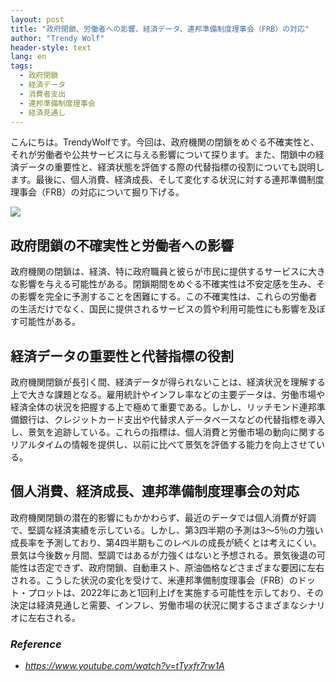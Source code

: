```yaml
---
layout: post
title: "政府閉鎖、労働者への影響、経済データ、連邦準備制度理事会（FRB）の対応"
author: "Trendy Wolf"
header-style: text
lang: en
tags:
  - 政府閉鎖
  - 経済データ
  - 消費者支出
  - 連邦準備制度理事会
  - 経済見通し
---
```


こんにちは。TrendyWolfです。今回は、政府機関の閉鎖をめぐる不確実性と、それが労働者や公共サービスに与える影響について探ります。また、閉鎖中の経済データの重要性と、経済状態を評価する際の代替指標の役割についても説明します。最後に、個人消費、経済成長、そして変化する状況に対する連邦準備制度理事会（FRB）の対応について掘り下げる。

<img
    src="https://i.ytimg.com/vi/tTyxfr7rw1A/hqdefault.jpg"
/>


## 政府閉鎖の不確実性と労働者への影響
政府機関の閉鎖は、経済、特に政府職員と彼らが市民に提供するサービスに大きな影響を与える可能性がある。閉鎖期間をめぐる不確実性は不安定感を生み、その影響を完全に予測することを困難にする。この不確実性は、これらの労働者の生活だけでなく、国民に提供されるサービスの質や利用可能性にも影響を及ぼす可能性がある。

## 経済データの重要性と代替指標の役割
政府機関閉鎖が長引く間、経済データが得られないことは、経済状況を理解する上で大きな課題となる。雇用統計やインフレ率などの主要データは、労働市場や経済全体の状況を把握する上で極めて重要である。しかし、リッチモンド連邦準備銀行は、クレジットカード支出や代替求人データベースなどの代替指標を導入し、景気を追跡している。これらの指標は、個人消費と労働市場の動向に関するリアルタイムの情報を提供し、以前に比べて景気を評価する能力を向上させている。

## 個人消費、経済成長、連邦準備制度理事会の対応
政府機関閉鎖の潜在的影響にもかかわらず、最近のデータでは個人消費が好調で、堅調な経済実績を示している。しかし、第3四半期の予測は3〜5％の力強い成長率を予測しており、第4四半期もこのレベルの成長が続くとは考えにくい。景気は今後数ヶ月間、堅調ではあるが力強くはないと予想される。景気後退の可能性は否定できず、政府閉鎖、自動車スト、原油価格などさまざまな要因に左右される。こうした状況の変化を受けて、米連邦準備制度理事会（FRB）のドット・プロットは、2022年にあと1回利上げを実施する可能性を示しており、その決定は経済見通しと需要、インフレ、労働市場の状況に関するさまざまなシナリオに左右される。


### _Reference_
- _https://www.youtube.com/watch?v=tTyxfr7rw1A_

